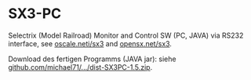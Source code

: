 # SX3-PC
Selectrix (Model Railroad) Monitor and Control SW (PC, JAVA) via RS232 interface, see <a href="http://www.oscale.net">oscale.neti/sx3</a> and <a href="http://opensx.net">opensx.net/sx3</a>.

Download des fertigen Programms (JAVA jar): siehe <a href="https://github.com/michael71/SX3-PC/raw/master/dist-SX3PC-1.5.zip" _target="blank">github.com/michael71/.../dist-SX3PC-1.5.zip</a>.

